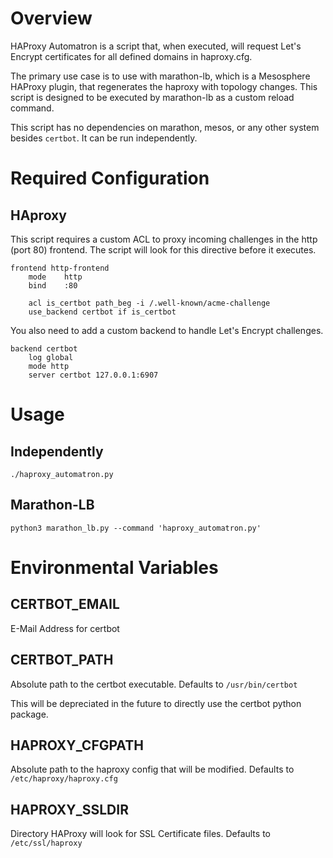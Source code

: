 # Overview
HAProxy Automatron is a script that, when executed, will request Let's
Encrypt certificates for all defined domains in haproxy.cfg.

The primary use case is to use with marathon-lb, which is a Mesosphere
HAProxy plugin, that regenerates the haproxy with topology changes. This
script is designed to be executed by marathon-lb as a custom reload
command.

This script has no dependencies on marathon, mesos, or any other system
besides `certbot`. It can be run independently.

# Required Configuration

## HAproxy
This script requires a custom ACL to proxy incoming challenges in the
http (port 80) frontend. The script will look for this directive before
it executes.
```
frontend http-frontend
    mode    http
    bind    :80

    acl is_certbot path_beg -i /.well-known/acme-challenge
    use_backend certbot if is_certbot
```
You also need to add a custom backend to handle Let's Encrypt
challenges.
```
backend certbot
    log global
    mode http
    server certbot 127.0.0.1:6907
```
# Usage
## Independently
```
./haproxy_automatron.py
```
## Marathon-LB
```
python3 marathon_lb.py --command 'haproxy_automatron.py'
```

# Environmental Variables
## CERTBOT_EMAIL
E-Mail Address for certbot

## CERTBOT_PATH
Absolute path to the certbot executable. Defaults to `/usr/bin/certbot`

This will be depreciated in the
future to directly use the certbot python package.

## HAPROXY_CFGPATH
Absolute path to the haproxy config that will be modified. Defaults to
`/etc/haproxy/haproxy.cfg`

## HAPROXY_SSLDIR
Directory HAProxy will look for SSL Certificate files. Defaults to
`/etc/ssl/haproxy`